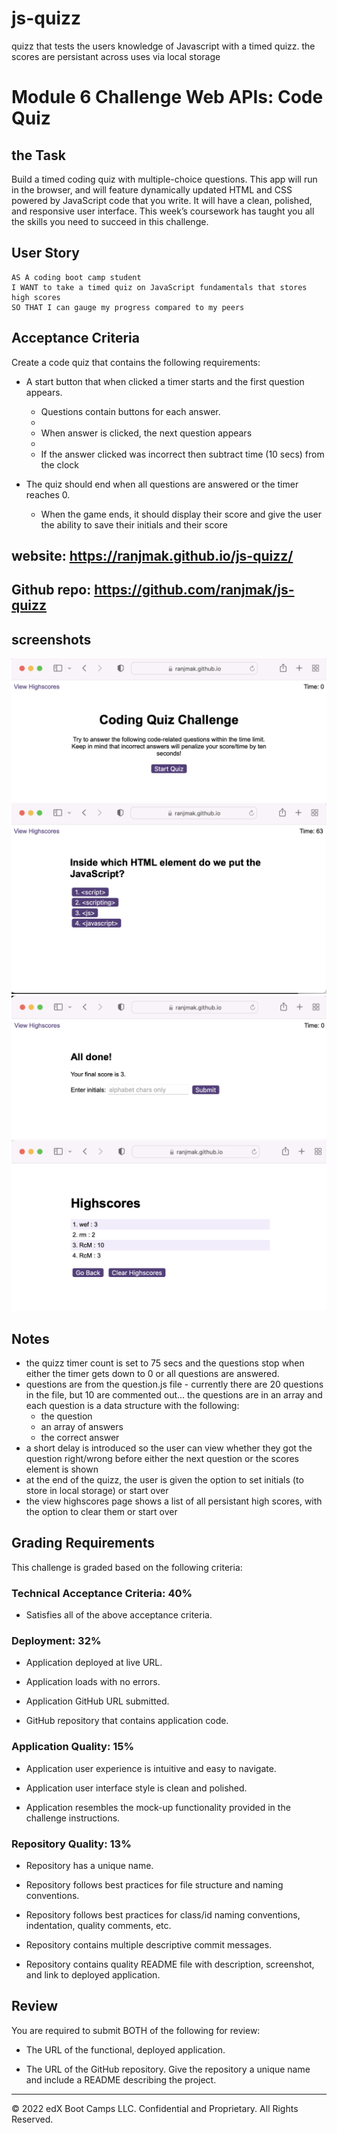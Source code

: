 # js-quizz
quizz that tests the users knowledge of Javascript with a timed quizz. the scores are persistant across uses via local storage


# Module 6 Challenge Web APIs: Code Quiz

## the Task

Build a timed coding quiz with multiple-choice questions. This app will run in the browser, and will feature dynamically updated HTML and CSS powered by JavaScript code that you write. It will have a clean, polished, and responsive user interface. This week’s coursework has taught you all the skills you need to succeed in this challenge.


## User Story

```
AS A coding boot camp student
I WANT to take a timed quiz on JavaScript fundamentals that stores high scores
SO THAT I can gauge my progress compared to my peers
```

## Acceptance Criteria

Create a code quiz that contains the following requirements:

* A start button that when clicked a timer starts and the first question appears.
 
  * Questions contain buttons for each answer.
  * 
  * When answer is clicked, the next question appears
  * 
  * If the answer clicked was incorrect then subtract time (10 secs) from the clock

* The quiz should end when all questions are answered or the timer reaches 0.

  * When the game ends, it should display their score and give the user the ability to save their initials and their score
  
## website: https://ranjmak.github.io/js-quizz/

## Github repo: https://github.com/ranjmak/js-quizz

## screenshots
![Code quiz. Presses button to start quiz: ](./assets/images/codingQuizz1.png)
![Click the button for the answer to each question: ](./assets/images/codingQuizz2.png)
![User adds their intials: ](./assets/images/codingQuizz3.png)
![Quiz finishes and displays high scores: ](./assets/images/codingQuizz4.png)

## Notes
  *  the quizz timer count is set to 75 secs and the questions stop when either the timer gets down to 0 or all questions are answered.
  *  questions are from the question.js file - currently there are 20 questions in the file, but 10 are commented out... the questions are in an array and each question is a data structure with the following:
      *  the question
      *  an array of answers
      *  the correct answer
  *  a short delay is introduced so the user can view whether they got the question right/wrong before either the next question or the scores element is shown
  *  at the end of the quizz, the user is given the option to set initials (to store in local storage) or start over
  *  the view highscores page shows a list of all persistant high scores, with the option to clear them or start over

## Grading Requirements

This challenge is graded based on the following criteria: 

### Technical Acceptance Criteria: 40%

* Satisfies all of the above acceptance criteria.

### Deployment: 32%

* Application deployed at live URL.

* Application loads with no errors.

* Application GitHub URL submitted.

* GitHub repository that contains application code.

### Application Quality: 15%

* Application user experience is intuitive and easy to navigate.

* Application user interface style is clean and polished.

* Application resembles the mock-up functionality provided in the challenge instructions.

### Repository Quality: 13%

* Repository has a unique name.

* Repository follows best practices for file structure and naming conventions.

* Repository follows best practices for class/id naming conventions, indentation, quality comments, etc.

* Repository contains multiple descriptive commit messages.

* Repository contains quality README file with description, screenshot, and link to deployed application.


## Review

You are required to submit BOTH of the following for review:

* The URL of the functional, deployed application.

* The URL of the GitHub repository. Give the repository a unique name and include a README describing the project.

---
© 2022 edX Boot Camps LLC. Confidential and Proprietary. All Rights Reserved.
